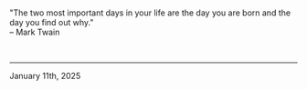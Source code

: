 
<br>

"The two most important days in your life are the day you are born and the day you find out why."\
  – Mark Twain
 
</br>

---
January 11th, 2025
